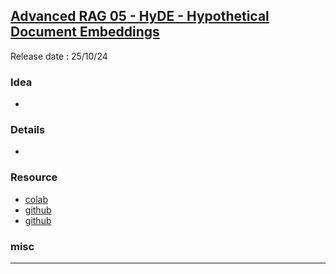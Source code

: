 ## [Advanced RAG 05 - HyDE - Hypothetical Document Embeddings](https://youtu.be/v_BnBEubv58)
Release date : 25/10/24
### Idea
- 

### Details
- 

### Resource
- [colab](https://colab.research.google.com/drive/1ncrpizJUITFaZ2E7P3ZV9mpNOOds7TMU?usp=sharing)
- [github](https://github.com/samwit/langchain-tutorials)
- [github](https://github.com/samwit/llm-tutorials)

### misc
 
---
